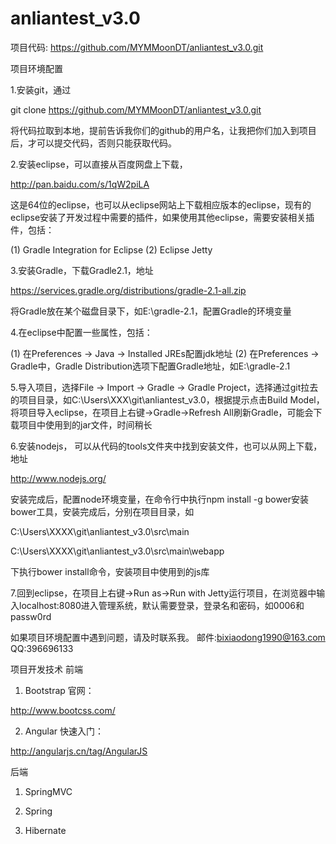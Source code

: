 anliantest_v3.0
===============

项目代码: https://github.com/MYMMoonDT/anliantest_v3.0.git

项目环境配置

1.安装git，通过

git clone https://github.com/MYMMoonDT/anliantest_v3.0.git

将代码拉取到本地，提前告诉我你们的github的用户名，让我把你们加入到项目后，才可以提交代码，否则只能获取代码。

2.安装eclipse，可以直接从百度网盘上下载，

http://pan.baidu.com/s/1qW2piLA

这是64位的eclipse，也可以从eclipse网站上下载相应版本的eclipse，现有的eclipse安装了开发过程中需要的插件，如果使用其他eclipse，需要安装相关插件，包括：

(1) Gradle Integration for Eclipse
(2) Eclipse Jetty

3.安装Gradle，下载Gradle2.1，地址

https://services.gradle.org/distributions/gradle-2.1-all.zip

将Gradle放在某个磁盘目录下，如E:\gradle-2.1，配置Gradle的环境变量

4.在eclipse中配置一些属性，包括：

(1) 在Preferences -> Java -> Installed JREs配置jdk地址
(2) 在Preferences -> Gradle中，Gradle Distribution选项下配置Gradle地址，如E:\gradle-2.1

5.导入项目，选择File -> Import -> Gradle -> Gradle Project，选择通过git拉去的项目目录，如C:\Users\XXX\git\anliantest_v3.0，根据提示点击Build Model，将项目导入eclipse，在项目上右键->Gradle->Refresh All刷新Gradle，可能会下载项目中使用到的jar文件，时间稍长

6.安装nodejs， 可以从代码的tools文件夹中找到安装文件，也可以从网上下载，地址

http://www.nodejs.org/

安装完成后，配置node环境变量，在命令行中执行npm install -g bower安装bower工具，安装完成后，分别在项目目录，如

C:\Users\XXXX\git\anliantest_v3.0\src\main

C:\Users\XXXX\git\anliantest_v3.0\src\main\webapp

下执行bower install命令，安装项目中使用到的js库

7.回到eclipse，在项目上右键->Run as->Run with Jetty运行项目，在浏览器中输入localhost:8080进入管理系统，默认需要登录，登录名和密码，如0006和passw0rd

如果项目环境配置中遇到问题，请及时联系我。
邮件:bixiaodong1990@163.com 
QQ:396696133

项目开发技术
前端
1. Bootstrap
官网：

http://www.bootcss.com/

2. Angular
快速入门：

http://angularjs.cn/tag/AngularJS

后端
1. SpringMVC

2. Spring

3. Hibernate
